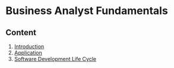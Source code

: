 # Business Analyst Fundamentals

## Content
1. [Introduction](./01-Introduction.md)
2. [Application](./02-Application.md)
3. [Software Development Life Cycle](./03-Software_Development_Life_Cycle.md)
